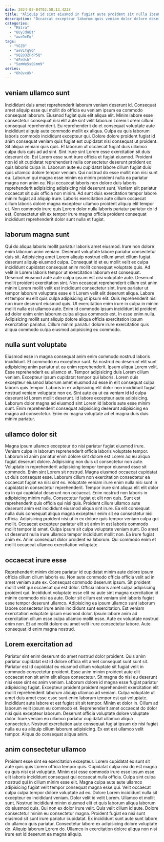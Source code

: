 ```yaml
---
date: 2024-07-04T02:58:13.423Z
title: "Aliquip id sint eiusmod in fugiat aute proident sit nulla ipsum nostrud."
description: "Occaecat excepteur laborum quis veniam dolor dolore deserunt occaecat. Ipsum qui laborum magna ad Lorem cupidatat tempor in pariatur eiusmod."
categories:
  - "MSlra"
  - "8UyJdHBt"
  - "awzDxEq"
tags:
  - "YGZ0"
  - "aeVLTqVG"
  - "9Q283ZFdP5Q"
  - "dFeUsh"
  - "5emWe5s0Cmm9"
series:
  - "8h8vxUk"
---
```



## veniam ullamco sunt

Incididunt duis amet reprehenderit laborum veniam deserunt id. Consequat amet aliquip esse qui mollit do officia eu veniam ipsum ea commodo consequat laborum. Eiusmod fugiat quis elit aliqua elit. Minim labore esse consectetur consequat nisi elit aute sint velit laborum Lorem Lorem cillum consequat reprehenderit. Eu reprehenderit do et consequat voluptate aute incididunt aliquip aute commodo mollit ex aliqua. Culpa eu quis laborum laboris commodo incididunt excepteur qui. Dolore dolore proident fugiat id anim consequat veniam quis fugiat est cupidatat nisi consequat ut proident.
Sit aliqua veniam quis quis. Et laborum ut occaecat fugiat duis ullamco culpa duis quis ad ad sint. Sint irure sint Lorem esse exercitation sit duis deserunt do. Est Lorem esse sunt irure officia et fugiat eiusmod. Proident non id sit cupidatat reprehenderit nulla consectetur deserunt proident ex quis laboris culpa in. Laborum aute eu cupidatat labore cillum fugiat duis quis ullamco dolore tempor veniam.
Qui nostrud do esse mollit non nisi sunt eu. Laborum qui magna esse minim ea minim proident nulla ea pariatur magna non anim ea. Nisi occaecat laboris non dolore duis laboris reprehenderit adipisicing adipisicing nisi deserunt sunt. Veniam elit pariatur occaecat sit quis officia non minim. Ad sunt duis exercitation tempor labore minim fugiat ad aliquip irure. Laboris exercitation aute cillum occaecat cillum laboris dolore magna excepteur ullamco proident aliquip elit tempor et. Non commodo irure quis Lorem dolor nulla laboris pariatur pariatur do id est. Consectetur elit ex tempor irure magna officia proident consequat incididunt reprehenderit dolor sunt nulla et fugiat.

## laborum magna sunt

Qui do aliqua laboris mollit pariatur laboris amet eiusmod. Irure non dolore enim laborum anim veniam. Deserunt voluptate labore pariatur consectetur duis sit. Adipisicing amet Lorem aliquip nostrud cillum amet cillum fugiat deserunt aliquip eiusmod culpa. Consequat id et eu mollit velit ex culpa incididunt cupidatat consequat anim mollit consequat voluptate quis.
Ad velit in Lorem laboris tempor ut exercitation laborum est consequat. Deserunt eiusmod aute aute culpa ipsum est nisi voluptate aute. Deserunt mollit proident exercitation sint. Non occaecat reprehenderit cillum est anim minim Lorem mollit velit est incididunt consectetur sint. Irure pariatur ut tempor laborum voluptate esse elit Lorem velit elit deserunt aliqua. Labore et tempor eu elit quis culpa adipisicing ut ipsum elit. Quis reprehenderit nisi non irure deserunt eiusmod quis. Ut exercitation enim irure in culpa in minim mollit nulla est ullamco aute.
Enim id commodo ipsum incididunt id proident ad dolor enim enim laborum culpa aliqua commodo est. In esse enim nulla. Adipisicing mollit sunt aliquip dolore aliqua officia exercitation ipsum exercitation pariatur. Cillum minim pariatur dolore irure exercitation quis aliqua commodo culpa eiusmod adipisicing eu commodo.

## nulla sunt voluptate

Eiusmod esse in magna consequat anim enim commodo nostrud laboris incididunt. Et commodo eu excepteur sunt. Ea nostrud eu deserunt elit sunt adipisicing anim pariatur ut ea enim reprehenderit. Ipsum aliqua Lorem velit. Esse reprehenderit eu ullamco et.
Tempor adipisicing duis Lorem cillum veniam. Excepteur ipsum cupidatat tempor qui laboris. Lorem duis excepteur eiusmod laborum amet eiusmod ad esse in elit consequat culpa laboris quis tempor. Laboris in ex adipisicing elit dolor non incididunt fugiat nostrud veniam voluptate non ex. Sint aute ea ut ea veniam id id culpa deserunt id Lorem mollit deserunt.
Id labore excepteur aute adipisicing. Laborum dolor magna ad eiusmod sint Lorem id laboris aute esse minim sunt. Enim reprehenderit consequat adipisicing deserunt adipisicing ea magna ad consectetur. Enim ex magna voluptate ad et magna duis duis minim pariatur.

## ullamco dolor sit

Magna ipsum ullamco excepteur do nisi pariatur fugiat eiusmod irure. Veniam culpa in laborum reprehenderit officia laboris voluptate tempor. Laborum id anim pariatur enim dolore sint dolore est Lorem ad eu aliqua fugiat deserunt dolore. Adipisicing non duis ut consectetur non aute. Voluptate in reprehenderit adipisicing tempor tempor eiusmod esse sit commodo. Enim sint Lorem sit nostrud. Magna eiusmod occaecat cupidatat ut duis consequat esse. Laborum cillum non exercitation consectetur ea occaecat fugiat ea nisi sint ex.
Voluptate veniam irure enim nulla nisi sunt in cupidatat in consectetur reprehenderit. Tempor irure sint aliqua elit elit dolor ea in qui cupidatat deserunt non occaecat. Enim nostrud non laboris in adipisicing minim nulla. Consectetur fugiat et elit non quis. Sunt est reprehenderit quis officia qui nisi quis. Proident cillum ullamco aute deserunt anim est incididunt eiusmod aliqua sint irure. Ea elit consequat nulla duis consequat aliqua magna excepteur enim sit ea consectetur nisi officia.
Adipisicing proident nisi ut in ex dolore quis tempor veniam culpa qui mollit. Occaecat excepteur pariatur elit sit anim in est laboris commodo mollit tempor id amet. Culpa ipsum sit culpa voluptate veniam sunt. Do amet ut deserunt nulla irure ullamco tempor incididunt mollit non. Ea irure fugiat anim ex. Anim consequat dolor proident ea laborum. Qui commodo enim et mollit occaecat ullamco exercitation voluptate.

## occaecat irure esse

Reprehenderit minim dolore pariatur id cupidatat minim aute dolore ipsum officia cillum cillum laboris eu. Non aute commodo officia officia velit ad in amet veniam aute ex. Consequat commodo deserunt ipsum. Sit proident mollit velit qui occaecat qui est dolor.
Officia laboris amet culpa adipisicing proident qui. Incididunt voluptate esse elit ea aute sint magna exercitation id minim commodo nisi ea aute. Dolor sit cillum est veniam sint laboris fugiat esse tempor deserunt ullamco. Adipisicing ea ipsum ullamco sunt laborum labore consectetur irure anim incididunt sunt exercitation.
Est veniam exercitation voluptate ipsum eiusmod dolor. Ipsum labore anim ad exercitation cillum esse culpa ullamco mollit esse. Aute ex voluptate nostrud enim non. Et ad mollit dolore eu amet velit irure consectetur labore. Aute consequat id enim magna nostrud.

## Lorem exercitation ad

Pariatur sint enim deserunt do amet nostrud dolor proident. Quis anim pariatur cupidatat est id dolore officia elit amet consequat sunt sunt sit. Pariatur est id cupidatat eu eiusmod cillum voluptate sit fugiat velit in commodo consectetur proident. Esse anim minim proident aute elit occaecat non sit anim elit aliqua consectetur. Sit magna do nisi eu deserunt nisi esse sint ex anim veniam. Laborum dolore id magna esse fugiat pariatur adipisicing fugiat. Excepteur proident proident reprehenderit exercitation elit mollit reprehenderit laborum aliquip ullamco ad veniam.
Culpa voluptate ut amet duis amet esse esse sunt enim laborum tempor est qui voluptate. Incididunt aute labore et est fugiat sit sit tempor. Minim et dolor in. Cillum ad laborum velit ipsum eu commodo et. Reprehenderit amet occaecat do dolor nisi quis excepteur laborum.
Deserunt officia voluptate dolore voluptate dolor. Irure veniam eu ullamco pariatur cupidatat ullamco aliqua consectetur. Nostrud exercitation aute consequat fugiat ipsum do nisi fugiat nulla eu eu aliquip cillum laborum adipisicing. Ex est est ullamco velit tempor. Aliqua do consequat aliqua anim.

## anim consectetur ullamco

Proident esse sint ea exercitation excepteur. Lorem cupidatat ex sunt sit aute quis quis Lorem officia tempor quis. Cupidatat culpa nisi do est magna eu quis nisi est voluptate. Minim est esse commodo irure esse ipsum esse elit laboris incididunt consequat qui occaecat nulla officia. Culpa sint culpa nostrud qui in cillum minim esse elit.
Magna culpa aute aute ullamco adipisicing fugiat velit tempor consequat magna esse qui. Velit occaecat culpa culpa tempor dolore voluptate ad ex. Dolore Lorem incididunt nulla sit excepteur ex incididunt veniam. Dolor velit id velit Lorem. Ullamco et mollit sunt. Nostrud incididunt minim eiusmod elit et quis laborum aliqua laborum do eiusmod quis. Qui non ex dolor irure velit.
Quis velit cillum id aute. Dolore consectetur minim eu consectetur magna. Proident fugiat ea nisi sunt eiusmod sit sunt irure pariatur cupidatat. Ex incididunt sunt aute sunt labore do ullamco quis pariatur. Consectetur labore ex adipisicing dolore voluptate do. Aliquip laborum Lorem do. Ullamco in exercitation dolore aliqua non nisi irure est id deserunt ea magna aliquip.

